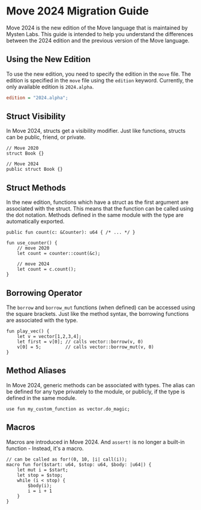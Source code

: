 # Move 2024 Migration Guide

Move 2024 is the new edition of the Move language that is maintained by Mysten Labs. This guide is intended to help you understand the differences between the 2024 edition and the previous version of the Move language.

## Using the New Edition

To use the new edition, you need to specify the edition in the `move` file. The edition is specified in the `move` file using the `edition` keyword. Currently, the only available edition is `2024.alpha`.

```ini
edition = "2024.alpha";
```

## Struct Visibility

In Move 2024, structs get a visibility modifier. Just like functions, structs can be public, friend, or private.

```move
// Move 2020
struct Book {}

// Move 2024
public struct Book {}
```

## Struct Methods

In the new edition, functions which have a struct as the first argument are associated with the struct. This means that the function can be called using the dot notation. Methods defined in the same module with the type are automatically exported.

```move
public fun count(c: &Counter): u64 { /* ... */ }

fun use_counter() {
    // move 2020
    let count = counter::count(&c);

    // move 2024
    let count = c.count();
}
```

## Borrowing Operator

The `borrow` and `borrow_mut` functions (when defined) can be accessed using the square brackets. Just like the method syntax, the borrowing functions are associated with the type.

```move
fun play_vec() {
    let v = vector[1,2,3,4];
    let first = v[0]; // calls vector::borrow(v, 0)
    v[0] = 5;         // calls vector::borrow_mut(v, 0)
}
```

## Method Aliases

In Move 2024, generic methods can be associated with types. The alias can be defined for any type privately to the module, or publicly, if the type is defined in the same module.

```move
use fun my_custom_function as vector.do_magic;
```

## Macros

Macros are introduced in Move 2024. And `assert!` is no longer a built-in function - Instead, it's a macro.

```move
// can be called as for!(0, 10, |i| call(i));
macro fun for($start: u64, $stop: u64, $body: |u64|) {
    let mut i = $start;
    let stop = $stop;
    while (i < stop) {
        $body(i);
        i = i + 1
    }
}
```
